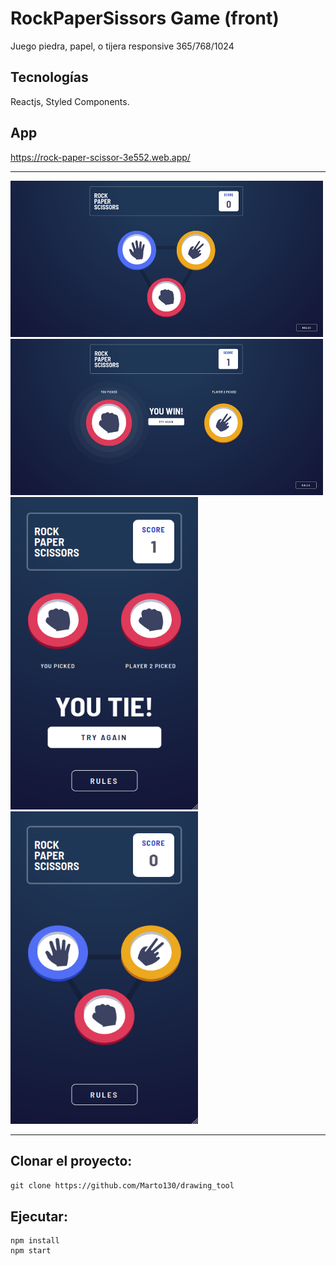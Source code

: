 
# RockPaperSissors Game (front)

Juego piedra, papel, o tijera responsive 365/768/1024

## Tecnologías
Reactjs, Styled Components.

## App
https://rock-paper-scissor-3e552.web.app/
* * *

<img src="img/Captura de pantalla de 2020-10-27 19-52-56.png" width="500" height="250"/><img src="img/Captura de pantalla de 2020-10-27 19-53-21.png" width="500" height="250"/>
<img src="img/Captura de pantalla de 2020-10-27 20-00-00.png" width="300" height="500" />  <img src="img/Captura de pantalla de 2020-10-27 20-01-06.png" width="300" height="500" margin-left="100"/>
* * *

## Clonar el proyecto:

`git clone https://github.com/Marto130/drawing_tool`

## Ejecutar:

```
npm install
npm start
```
